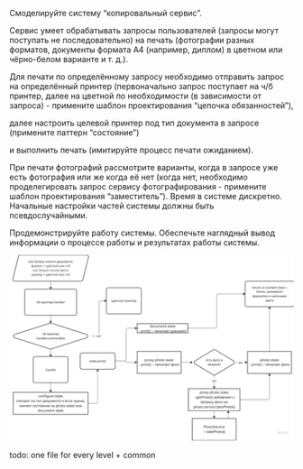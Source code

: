 Смоделируйте систему “копировальный сервис”. 

Сервис умеет обрабатывать запросы пользователей (запросы могут поступать не последовательно) на печать 
(фотографии разных форматов, документы формата А4 (например, диплом) в цветном или чёрно-белом варианте и т. д.). 

Для печати по определённому запросу необходимо отправить запрос на определённый принтер 
(первоначально запрос поступает на ч/б принтер, далее на цветной по необходимости (в зависимости от запроса) - примените
шаблон проектирования “цепочка обязанностей”), 

далее настроить целевой принтер под тип документа в запросе (примените паттерн “состояние”) 

и выполнить печать (имитируйте процесс печати ожиданием). 

При печати фотографий рассмотрите варианты, когда в запросе уже есть фотография или же когда её нет 
(когда нет, необходимо проделегировать запрос сервису фотографирования - примените шаблон проектирования “заместитель”). 
Время в системе дискретно. Начальные настройки частей системы должны быть псевдослучайными. 

Продемонстрируйте работу системы. Обеспечьте наглядный вывод информации о процессе работы и результатах работы системы.

![Схема](img/scheme.png)

todo: one file for every level + common

